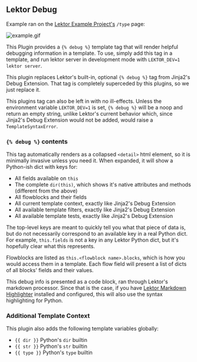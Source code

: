 ## Lektor Debug

Example ran on the [Lektor Example Project's](https://github.com/lektor/lektor/tree/master/example) `/type` page:

![example.gif](./example.gif)

This Plugin provides a `{% debug %}` template tag that will render helpful debugging information in a template. To use, simply add this tag in a template, and run lektor server in development mode with `LEKTOR_DEV=1 lektor server`.

This plugin replaces Lektor's built-in, optional `{% debug %}` tag from Jinja2's Debug Extension. That tag is completely superceded by this plugins, so we just replace it.

This plugins tag can also be left in with no ill-effects. Unless the environment variable `LEKTOR_DEV=1` is set, `{% debug %}` will be a noop and return an empty string, unlike Lektor's current behavior which, since Jinja2's Debug Extension would not be added, would raise a `TemplateSyntaxError`.

### `{% debug %}` contents

This tag automatically renders as a collapsed `<detail>` html element, so it is minimally invasive unless you need it. When expanded, it will show a Python-ish dict with keys for:

- All fields available on `this`
- The complete `dir(this)`, which shows it's native attributes and methods (different from the above)
- All flowblocks and their fields
- All current template context, exactly like Jinja2's Debug Extension
- All available template filters, exactly like Jinja2's Debug Extension
- All available template tests, exactly like Jinja2's Debug Extension

The top-level keys are meant to quickly tell you what that piece of data is, but do not necessarily correspond to an available key in a real Python dict. For example, `this.fields` is not a key in any Lektor Python dict, but it's hopefully clear what this represents.

Flowblocks are listed as `this.<flowblock name>.blocks`, which is how you would access them in a template. Each flow field will present a list of dicts of all blocks' fields and their values.

This debug info is presented as a code block, ran through Lektor's markdown processor. Since that is the case, if you have [Lektor Markdown Highlighter](https://www.getlektor.com/plugins/lektor-markdown-highlighter/) installed and configured, this will also use the syntax highlighting for Python.

### Additional Template Context

This plugin also adds the following template variables globally:

- `{{ dir }}` Python's `dir` builtin
- `{{ str }}` Python's `str` builtin
- `{{ type }}` Python's `type` builtin
